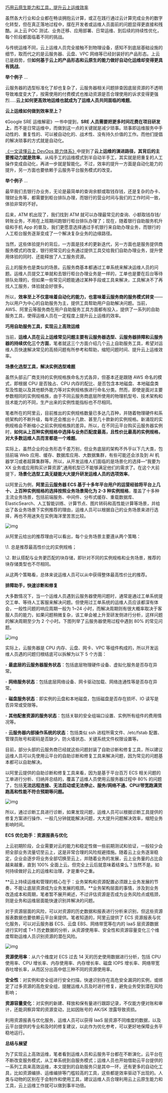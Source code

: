 [巧用云原生能力和工具，提升云上运维效率](https://www.cnblogs.com/tanxingjisuan/p/14519526.html)

虽然各大行业和企业都在畅谈拥抱云计算，或正在践行通过云计算完成业务的数字化转型，但在真正落地过程中，摆在开发者或运维人员面前的问题显得更直接和残酷。从上云 POC 测试、业务迁移、应用部署、日常运维、到后续的持续性优化，每个阶段都面临着不同的挑战。

与传统运维不同，云上运维人员完全接触不到物理设备，感知不到底层基础设施的细节，取而代之的是云服务器、云盘、VPC 网络等已经封装好的产品形态。上云已是趋势，但**如何基于云上的产品形态和云原生的能力做好自动化运维却变得更具有挑战**。

**举个例子** …

云服务器的选型标准化了却也复杂了，云服务器相关问题排查因底层资源的不透明导致难度变大了，按需使用的付费模式也推动资源是否合理使用的诉求变得更强烈…..**云上如何更高效地运维也就成为了运维人员共同面临的难题**。

**云上运维如何做到效率至上？**

《Google SRE 运维解密》一书中提到，**SRE 人员需要把更多时间花费在项目研发上**，而不是日常运维中，而做到这一点的关键就是减少琐事。琐事即运维服务中手动性的、重复性的、可以被自动化的、战术性、没有持久价值的工作。而他们提倡的解决琐事的方式就是自动化。

[《一文读懂云上 DevOps 能力体系》](http://mp.weixin.qq.com/s?__biz=MzUyMjE0NzQwNQ==&mid=2247492666&idx=1&sn=ab7fac70f736cb810da3f14640ecfc74&chksm=f9d2e718cea56e0efe312e120776e5f0404b7f38ae7f31a64c94396fa55a1b506365c97088e6&scene=21#wechat_redirect)中提到了**云上运维的演进路径，其背后的主要推动力就是效率**。从纯手工的运维模式到半自动半手工，其实就是把重复的人工操作变成自动化，再进一步就是智能化。不过，效率的提升一方面是自动化能力的提升，另一方面也要依赖于云服务平台服务模式的改变。

**举个例子** …

最早我们去银行办业务，无论是最简单的查询余额或取钱存钱，还是复杂的办卡、理财业务等，都需要到柜台排队办理，而银行的营业时间与我们的工作时间一致，体验非常的不好。

后来，ATM 机出现了，我们找到 ATM  就可以办理最常见的查询、小额取钱存钱/转账业务，不用在上班期间跑银行柜台排队办理了；现在，随着银行自助服务机升级和手机 App  的普及，我们更愿意选择通过手机银行来自助办理业务，而银行的人工柜台服务逐渐变成了一个解决复杂业务的边缘路径。

当然，这些体验提升的背后，一方面是技术的更新迭代，另一方面也是服务提供商服务模式的改变，银行把常见的业务通过提供工具交给我们自助办理业务，提升使用体验的同时、还能释放了人工服务资源。

云上的服务也是类似的场景。云服务商基本都通过工单系统来解决运维人员的问题。运维人员提交工单就和去银行柜台办理业务是一样的，工单也是要在后台等待排队处理的，但如果一些常见问题能通过某种手段或工具来解决，工具解决不了再找人工服务，体验就会好很多。

所以，**效率至上不仅意味着自动化的能力，也意味着云服务商的服务模式转变**——为以用户为中心的自助服务为主，提供工具帮助用户自助解决问题。当前，AWS、阿里云等服务商在用户自助服务工具方面都有投入，提供了一系列的自助服务工具，使得运维人员在一定程度上提升云上运维的效率。

**巧用自助服务工具，实现云上高效运维**

当前，**运维人员在云上运维常见问题主要有云服务器选型、云服务器排障和云服务器的持续优化三个方面**，笔者就这三个方面介绍几个云上自助服务工具，希望对运维人员快速解决常见的高频问题有所参考和帮助，缩短问题时间、提升云上运维效率。

**场景化选型工具，解决实例选型难题**

虽然头部云厂商支持的实例规格族命名方式各异，但基本还是跟随 AWS 命名的模式，即根据 CPU 是否独占、CPU  内存的配比、是否包含本地磁盘、本地磁盘类型及性能以及其他额外能力等对实例规格族进行命名分类。然而，即使是面对主要参数相同的实例规格族，由于不同云服务商底层所使用的物理机型号、技术架构和技术能力的不同，生产出来的实例性能指标也不尽相同。

笔者所在的阿里云，目前推出的实例规格数量已多达几百种，并随着物理硬件和系统架构的不断升级，每年还会推出十几款、甚至几十款新的实例规格。新涌现的实例规格会不断缩小之前实例规格族的差异。所以，在不同云平台购买云服务器实例时，**如何从上百种实例规格中选择与业务匹配度最高，且性价比最高的实例规格，对大多数运维人员而言都是一个难题**。

实际上，虽然企业的业务形态千差万别，但业务底层的架构不外乎以下几大类，包括前端 Web  应用、缓存、数据库应用、大数据集群，有些可能还会涉及到 AI 机器学习或者超算集群等。所以，从开发运维人们面临的是场景化的选择—“我要为 XX  业务或应用购买计算资源”,通用机型已不能够满足他们的需求了。在这个大前提下，**场景化选型工具无疑能大大提升研发运维人员的选项效率**。

以阿里云为例，**阿里云云服务器 ECS 基于十多年平台用户的运营经验将平台上几十、上百种实例规格的选择按照业务场景简化为 2-3 种实例规格**，覆盖了十多种主流业务场景，包括前端服务、中间件、分布式缓存、重载数据库、ElasticSearch、人工智能训练、计算节点、图片转码和高性能计算等场景，并给出了各业务场景下实例推荐的理由，运维人员可以根据自己的业务场景来进行选择，再也不用迷失在实例海洋里苦苦比较。

![img](https://img2020.cnblogs.com/blog/1991058/202103/1991058-20210311175230033-317417432.jpg)

 

从阿里云给出的推荐理由可以看出，每个业务场景主要遵从两个策略：

\1. 总是推荐最高性价比的实例规格； 

\2. 默认搭配与业务更匹配的块存储，即针对不同的实例规格和业务场景，推荐的块存储类型也不尽相同。

从这两个策略看，总体来说运维人员可以从中获得整体最高性价比的推荐。

**排障助手，快速诊断和修复**

大多数情况下，当一个运维人员遇到云服务器使用问题时，通常是通过工单系统提交工单、等待人工客服来解决问题。但使用过工单系统的运维人员应该都深有体会，一般性问题的响应周期一般为 1~24 小时，而解决周期则有很大概率取决于客服人员的能力，如果问题稍微复杂，该工单会被上升至研发侧进行分析，这样问题的解决周期至少为 2  个小时。下图列举了云服务器使用过程中遇到 80% 的常见问题。

![img](https://img2020.cnblogs.com/blog/1991058/202103/1991058-20210311180158659-398070654.jpg)

实际上，云服务器是 CPU 内存、云盘、网卡、VPC 等组件构成的，所以开发运维人员遇的问题归根结底可以拆解为以下 5 个方面：

\- **最底层的云服务器服务状态**：包括底层物理硬件设备、虚拟化服务是否存在异常。

\- **网络服务状态**：包括底层网络设备、网卡驱动加载、网络连通性等是否存在异常。

\- **磁盘服务状态**：即实例的云盘和本地磁盘，包括磁盘是否存在损坏、IO 读写是否异常或受限等。

\- **其他配套资源的服务状态**：包括关联的安全组端口设置、实例所有组件的费用情况等。

\- **云服务器内部操作系统的状态**：包括类似 ssh 进程所需文件、/etc/fstab 配置、管理员账号和密码是否缺少，防火墙状态、关键系统文件权限设置等。

目前，部分头部的云服务商已经就这些问题封装了自助诊断和修复工具，所以建议运维人员可以先使用云平台的自助诊断和修复工具来解决问题，因为常见的问题基本都可以自助解决。

以阿里云提供的自助诊断和修复工具来看，因为是基于平台百万 ECS 相关问题的工单进行分析、归纳并总结的，覆盖了运维人员使用云服务器过程中 80% 的问题了，包括**无法远程连接、无法启动或无法停止、服务/网络不通、CPU/带宽跑满货跑高和性能不符合预期等问题。**

 ![img](https://img2020.cnblogs.com/blog/1991058/202103/1991058-20210311180235266-2038389726.jpg)

所以，通过诊断工具进行诊断，如果发现问题，运维人员可以根据诊断工具提供的修复方案进行操作、一般几分钟就能解决问题，大大提升问题解决效率，缩短业务影响时间。

**ECS 优化助手：资源报表与优化**

上云初期阶段，企业需要对云的能力和稳定性做一些前期测试和验证，一般较少会把全部业务流量切至云上，这是非常合理的风险规避措施。随着云上业务逐渐稳定，企业会逐步将业务全部切换至云上，并随着业务的发展，云上业务量的占比会越来越重，直到 100% 全面上云。但完全上云后就意味着结束么？当然不是。如何持续做好云上的运维和治理，才是重中之重。

**云上持续运维和管理的核心在于：业务架构和资源配置必须跟上业务发展的节奏，不能让底层资源成为业务发展的瓶颈。**业务架构层面的事情，涉及到业务改造成本和周期，笔者暂不展开阐述，不过评估资源是否成为业务风险点或瓶颈，则是业务和运维层面能快速识别并解决的问题。

对于资源层面的风险，可以对资源的历史数据和报表进行分析来识别，但这些资源报表数据也要依赖云平台来提供。笔者知道的，阿里云提供了 ECS  资源报表与优化服务，可以对云服务器 ECS、云盘 EBS、网络带宽等在内的 IaaS 层资源数据进行实时或 T+1  历史数据的分析，从资源使用率、安全性和资源容量变化三个维度帮助运维人员识别资源的潜在风险。

 ![img](https://img2020.cnblogs.com/blog/1991058/202103/1991058-20210311180321824-1290664158.jpg)

**资源使用率**：从六个维度对 ECS 过去 14 天的历史使用数据进行分析，包括 CPU 使用率、CPU 增长率、内存使用率、内存增长率、磁盘 IOPS 增长率、网络带宽吞吐增长率，从而区分出高中低三种不同的资源使用率。

**安全性**：对实例和安全组进行安全扫描，快速识别存在高危安全漏洞的实例，或绑定了过多资源的高危安全组，提醒运维人员及时进行修复，避免业务受到潜在风险影响；

**资源容量变化**：对实例的新建、释放和保有量进行跟踪记录，不仅能方便对账和审计，还能洞察异常的资源变动，比如因账号的 AK/SK 泄露导致资损。

利用资源报表与优化服务，运维人员可以获得 IaaS 层资源不同维度的数据，以及云平台提供的专业和及时的修复建议，以此作为优化参考，可以更好地保障业务平稳地运行。

**总结与展望**

为了实现云上高效运维，笔者看到运维人员和云服务平台都在不断演化，云平台在不断改变服务模式，从工单系统到自服务模式；运维人员也开始借助云平台提供的一系列工具来高效运维，本文提到的自助服务只是其中一环，还有更多的自动化工具，比如资源编排、运维编排等门槛较高的工具，这些都是效率驱动下出现的。人类与动物的区别在于会制作和使用工具，建议运维人员合理利用云上云原生能力和工具，云上运维工作就可以做到事半功倍。